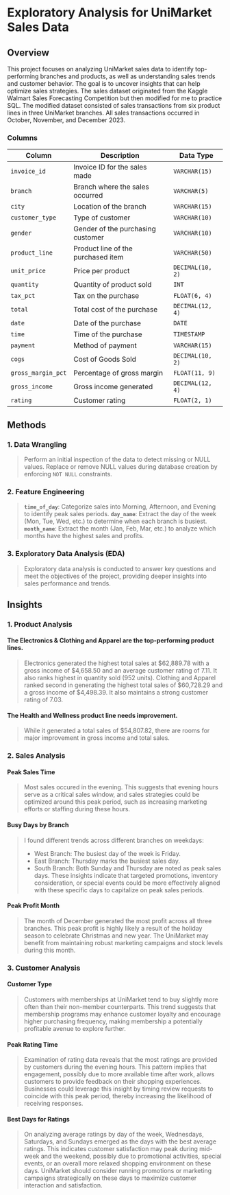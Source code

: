 # Exploratory Analysis for UniMarket Sales Data

## Overview
This project focuses on analyzing UniMarket sales data to identify top-performing branches and products, as well as understanding sales trends and customer behavior. The goal is to uncover insights that can help optimize sales strategies. The sales dataset originated from the Kaggle Walmart Sales Forecasting Competition but then modified for me to practice SQL. The modified dataset consisted of sales transactions from six product lines in three UniMarket branches. All sales transactions occurred in October, November, and December 2023.

### Columns

| Column                   | Description                                     | Data Type        |
|--------------------------|-------------------------------------------------|------------------|
| `invoice_id`              | Invoice ID for the sales made                   | `VARCHAR(15)`    |
| `branch`                  | Branch where the sales occurred                 | `VARCHAR(5)`     |
| `city`                    | Location of the branch                          | `VARCHAR(15)`    |
| `customer_type`           | Type of customer                                | `VARCHAR(10)`    |
| `gender`                  | Gender of the purchasing customer               | `VARCHAR(10)`    |
| `product_line`            | Product line of the purchased item              | `VARCHAR(50)`   |
| `unit_price`              | Price per product                               | `DECIMAL(10, 2)` |
| `quantity`                | Quantity of product sold                        | `INT`            |
| `tax_pct`                 | Tax on the purchase                             | `FLOAT(6, 4)`    |
| `total`                   | Total cost of the purchase                      | `DECIMAL(12, 4)` |
| `date`                    | Date of the purchase                            | `DATE`           |
| `time`                    | Time of the purchase                            | `TIMESTAMP`      |
| `payment`                 | Method of payment                               | `VARCHAR(15)`    |
| `cogs`                    | Cost of Goods Sold                              | `DECIMAL(10, 2)` |
| `gross_margin_pct`        | Percentage of gross margin                      | `FLOAT(11, 9)`   |
| `gross_income`            | Gross income generated                          | `DECIMAL(12, 4)` |
| `rating`                  | Customer rating                                 | `FLOAT(2, 1)`    |

## Methods

### 1. Data Wrangling
> Perform an initial inspection of the data to detect missing or NULL values.
> Replace or remove NULL values during database creation by enforcing `NOT NULL` constraints.

### 2. Feature Engineering
> **`time_of_day`**: Categorize sales into Morning, Afternoon, and Evening to identify peak sales periods.
> **`day_name`**: Extract the day of the week (Mon, Tue, Wed, etc.) to determine when each branch is busiest.
> **`month_name`**: Extract the month (Jan, Feb, Mar, etc.) to analyze which months have the highest sales and profits.

### 3. Exploratory Data Analysis (EDA)
> Exploratory data analysis is conducted to answer key questions and meet the objectives of the project, providing deeper insights into sales performance and trends.

## Insights
### 1. Product Analysis
#### The Electronics & Clothing and Apparel are  the top-performing product lines. 
> Electronics generated the highest total sales at $62,889.78 with a gross income of $4,658.50 and an average customer rating of 7.11. It also ranks highest in quantity sold (952 units).
> Clothing and Apparel ranked second in generating the highest total sales of $60,728.29 and a gross income of $4,498.39. It also maintains a strong customer rating of 7.03.
#### The Health and Wellness product line needs improvement.
> While it generated a total sales of $54,807.82, there are rooms for major improvement in gross income and total sales. 

### 2. Sales Analysis
#### Peak Sales Time
> Most sales occured in the evening. This suggests that evening hours serve as a critical sales window, and sales strategies could be optimized around this peak period, such as increasing marketing efforts or staffing during these hours.
#### Busy Days by Branch
> I found different trends across different branches on weekdays:
> - West Branch: The busiest day of the week is Friday.
> - East Branch: Thursday marks the busiest sales day.
> - South Branch: Both Sunday and Thursday are noted as peak sales days.
These insights indicate that targeted promotions, inventory consideration, or special events could be more effectively aligned with these specific days to capitalize on peak sales periods.
#### Peak Profit Month
> The month of December generated the most profit across all three branches. This peak profit is highly likely a result of the holiday season to celebrate Christmas and new year. The UniMarket may benefit from maintaining robust marketing campaigns and stock levels during this month.

### 3. Customer Analysis
#### Customer Type
> ​Customers with memberships at UniMarket tend to buy slightly more often than their non-member counterparts.​ This trend suggests that membership programs may enhance customer loyalty and encourage higher purchasing frequency, making membership a potentially profitable avenue to explore further.

#### Peak Rating Time
> Examination of rating data reveals that the most ratings are provided by customers during the evening hours. This pattern implies that engagement, possibly due to more available time after work, allows customers to provide feedback on their shopping experiences. Businesses could leverage this insight by timing review requests to coincide with this peak period, thereby increasing the likelihood of receiving responses.

#### Best Days for Ratings
> On analyzing average ratings by day of the week, Wednesdays, Saturdays, and Sundays emerged as the days with the best average ratings. This indicates customer satisfaction may peak during mid-week and the weekend, possibly due to promotional activities, special events, or an overall more relaxed shopping environment on these days. UniMarket should consider running promotions or marketing campaigns strategically on these days to maximize customer interaction and satisfaction.

